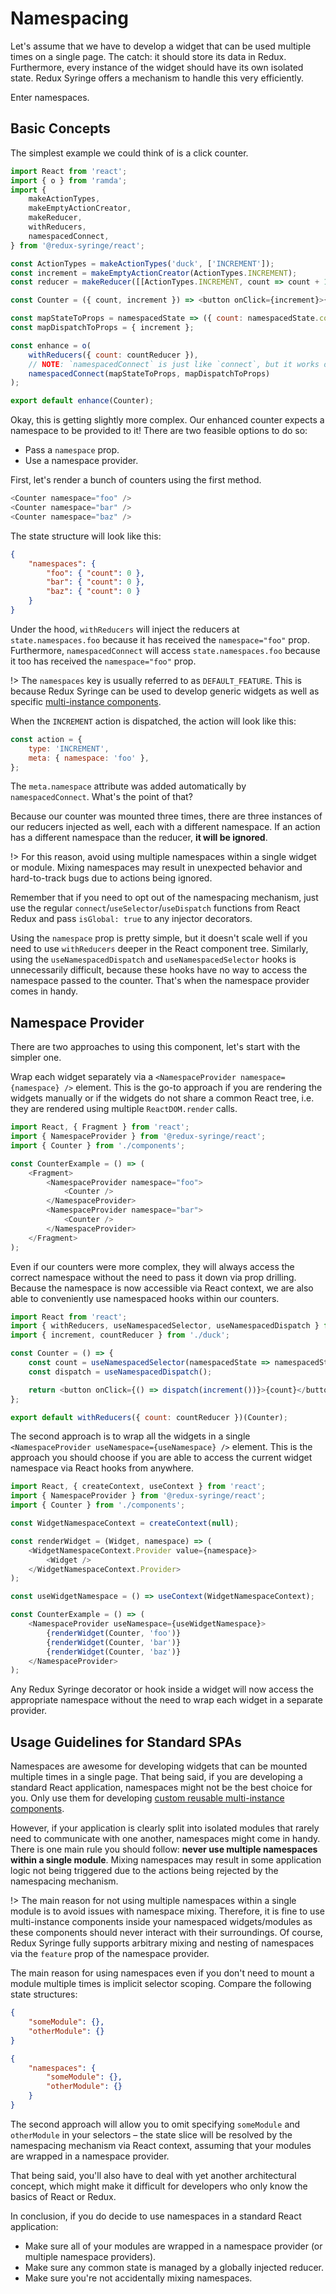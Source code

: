 # Namespacing

Let's assume that we have to develop a widget that can be used multiple times on a single page. The catch: it should store its data in Redux. Furthermore, every instance of the widget should have its own isolated state. Redux Syringe offers a mechanism to handle this very efficiently.

Enter namespaces.

## Basic Concepts

The simplest example we could think of is a click counter.

```js
import React from 'react';
import { o } from 'ramda';
import {
	makeActionTypes,
	makeEmptyActionCreator,
	makeReducer,
	withReducers,
	namespacedConnect,
} from '@redux-syringe/react';

const ActionTypes = makeActionTypes('duck', ['INCREMENT']);
const increment = makeEmptyActionCreator(ActionTypes.INCREMENT);
const reducer = makeReducer([[ActionTypes.INCREMENT, count => count + 1]], 0);

const Counter = ({ count, increment }) => <button onClick={increment}>{count}</button>;

const mapStateToProps = namespacedState => ({ count: namespacedState.count });
const mapDispatchToProps = { increment };

const enhance = o(
	withReducers({ count: countReducer }),
	// NOTE: `namespacedConnect` is just like `connect`, but it works over namespaces
	namespacedConnect(mapStateToProps, mapDispatchToProps)
);

export default enhance(Counter);
```

Okay, this is getting slightly more complex. Our enhanced counter expects a namespace to be provided to it! There are two feasible options to do so:

- Pass a `namespace` prop.
- Use a namespace provider.

First, let's render a bunch of counters using the first method.

```js
<Counter namespace="foo" />
<Counter namespace="bar" />
<Counter namespace="baz" />
```

The state structure will look like this:

```json
{
	"namespaces": {
		"foo": { "count": 0 },
		"bar": { "count": 0 },
		"baz": { "count": 0 }
	}
}
```

Under the hood, `withReducers` will inject the reducers at `state.namespaces.foo` because it has received the `namespace="foo"` prop. Furthermore, `namespacedConnect` will access `state.namespaces.foo` because it too has received the `namespace="foo"` prop.

!> The `namespaces` key is usually referred to as `DEFAULT_FEATURE`. This is because Redux Syringe can be used to develop generic widgets as well as specific [multi-instance components](/tutorial/03-multi-instance-components).

When the `INCREMENT` action is dispatched, the action will look like this:

```js
const action = {
	type: 'INCREMENT',
	meta: { namespace: 'foo' },
};
```

The `meta.namespace` attribute was added automatically by `namespacedConnect`. What's the point of that?

Because our counter was mounted three times, there are three instances of our reducers injected as well, each with a different namespace. If an action has a different namespace than the reducer, **it will be ignored**.

!> For this reason, avoid using multiple namespaces within a single widget or module. Mixing namespaces may result in unexpected behavior and hard-to-track bugs due to actions being ignored.

Remember that if you need to opt out of the namespacing mechanism, just use the regular `connect`/`useSelector`/`useDispatch` functions from React Redux and pass `isGlobal: true` to any injector decorators.

Using the `namespace` prop is pretty simple, but it doesn't scale well if you need to use `withReducers` deeper in the React component tree. Similarly, using the `useNamespacedDispatch` and `useNamespacedSelector` hooks is unnecessarily difficult, because these hooks have no way to access the namespace passed to the counter. That's when the namespace provider comes in handy.

## Namespace Provider

There are two approaches to using this component, let's start with the simpler one.

Wrap each widget separately via a `<NamespaceProvider namespace={namespace} />` element. This is the go-to approach if you are rendering the widgets manually or if the widgets do not share a common React tree, i.e. they are rendered using multiple `ReactDOM.render` calls.

```js
import React, { Fragment } from 'react';
import { NamespaceProvider } from '@redux-syringe/react';
import { Counter } from './components';

const CounterExample = () => (
	<Fragment>
		<NamespaceProvider namespace="foo">
			<Counter />
		</NamespaceProvider>
		<NamespaceProvider namespace="bar">
			<Counter />
		</NamespaceProvider>
	</Fragment>
);
```

Even if our counters were more complex, they will always access the correct namespace without the need to pass it down via prop drilling. Because the namespace is now accessible via React context, we are also able to conveniently use namespaced hooks within our counters.

```js
import React from 'react';
import { withReducers, useNamespacedSelector, useNamespacedDispatch } from '@redux-syringe/react';
import { increment, countReducer } from './duck';

const Counter = () => {
	const count = useNamespacedSelector(namespacedState => namespacedState.count);
	const dispatch = useNamespacedDispatch();

	return <button onClick={() => dispatch(increment())}>{count}</button>;
};

export default withReducers({ count: countReducer })(Counter);
```

The second approach is to wrap all the widgets in a single `<NamespaceProvider useNamespace={useNamespace} />` element. This is the approach you should choose if you are able to access the current widget namespace via React hooks from anywhere.

```js
import React, { createContext, useContext } from 'react';
import { NamespaceProvider } from '@redux-syringe/react';
import { Counter } from './components';

const WidgetNamespaceContext = createContext(null);

const renderWidget = (Widget, namespace) => (
	<WidgetNamespaceContext.Provider value={namespace}>
		<Widget />
	</WidgetNamespaceContext.Provider>
);

const useWidgetNamespace = () => useContext(WidgetNamespaceContext);

const CounterExample = () => (
	<NamespaceProvider useNamespace={useWidgetNamespace}>
		{renderWidget(Counter, 'foo')}
		{renderWidget(Counter, 'bar')}
		{renderWidget(Counter, 'baz')}
	</NamespaceProvider>
);
```

Any Redux Syringe decorator or hook inside a widget will now access the appropriate namespace without the need to wrap each widget in a separate provider.

## Usage Guidelines for Standard SPAs

Namespaces are awesome for developing widgets that can be mounted multiple times in a single page. That being said, if you are developing a standard React application, namespaces might not be the best choice for you. Only use them for developing [custom reusable multi-instance components](/tutorial/03-multi-instance-components).

However, if your application is clearly split into isolated modules that rarely need to communicate with one another, namespaces might come in handy. There is one main rule you should follow: **never use multiple namespaces within a single module**. Mixing namespaces may result in some application logic not being triggered due to the actions being rejected by the namespacing mechanism.

!> The main reason for not using multiple namespaces within a single module is to avoid issues with namespace mixing. Therefore, it is fine to use multi-instance components inside your namespaced widgets/modules as these components should never interact with their surroundings. Of course, Redux Syringe fully supports arbitrary mixing and nesting of namespaces via the `feature` prop of the namespace provider.

The main reason for using namespaces even if you don't need to mount a module multiple times is implicit selector scoping. Compare the following state structures:

```json
{
	"someModule": {},
	"otherModule": {}
}
```

```json
{
	"namespaces": {
		"someModule": {},
		"otherModule": {}
	}
}
```

The second approach will allow you to omit specifying `someModule` and `otherModule` in your selectors – the state slice will be resolved by the namespacing mechanism via React context, assuming that your modules are wrapped in a namespace provider.

That being said, you'll also have to deal with yet another architectural concept, which might make it difficult for developers who only know the basics of React or Redux.

In conclusion, if you do decide to use namespaces in a standard React application:

- Make sure all of your modules are wrapped in a namespace provider (or multiple namespace providers).
- Make sure any common state is managed by a globally injected reducer.
- Make sure you're not accidentally mixing namespaces.
